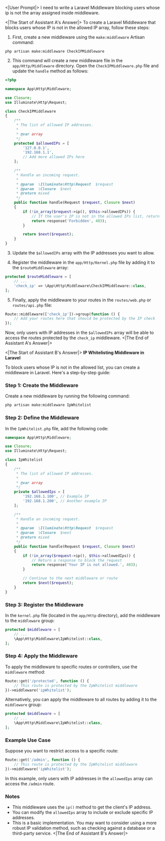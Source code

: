 <|User Prompt|>
I need to write a Laravel Middleware blocking users whose ip is not the array assigned inside middleware.

<|The Start of Assistant A's Answer|>
To create a Laravel Middleware that blocks users whose IP is not in the allowed IP array, follow these steps:

1. First, create a new middleware using the `make:middleware` Artisan command:

```
php artisan make:middleware CheckIPMiddleware
```

2. This command will create a new middleware file in the `app/Http/Middleware` directory. Open the `CheckIPMiddleware.php` file and update the `handle` method as follows:

```php
<?php

namespace App\Http\Middleware;

use Closure;
use Illuminate\Http\Request;

class CheckIPMiddleware
{
    /**
     * The list of allowed IP addresses.
     *
     * @var array
     */
    protected $allowedIPs = [
        '127.0.0.1',
        '192.168.1.1',
        // Add more allowed IPs here
    ];

    /**
     * Handle an incoming request.
     *
     * @param  \Illuminate\Http\Request  $request
     * @param  \Closure  $next
     * @return mixed
     */
    public function handle(Request $request, Closure $next)
    {
        if (!in_array($request->ip(), $this->allowedIPs)) {
            // If the user's IP is not in the allowed IPs list, return a 403 Forbidden response
            return response('Forbidden', 403);
        }

        return $next($request);
    }
}
```

3. Update the `$allowedIPs` array with the IP addresses you want to allow.

4. Register the middleware in the `app/Http/Kernel.php` file by adding it to the `$routeMiddleware` array:

```php
protected $routeMiddleware = [
    // ...
    'check_ip' => \App\Http\Middleware\CheckIPMiddleware::class,
];
```

5. Finally, apply the middleware to your routes in the `routes/web.php` or `routes/api.php` file:

```php
Route::middleware(['check_ip'])->group(function () {
    // Add your routes here that should be protected by the IP check
});
```

Now, only users with IP addresses in the `$allowedIPs` array will be able to access the routes protected by the `check_ip` middleware.
<|The End of Assistant A's Answer|>

<|The Start of Assistant B's Answer|>
**IP Whitelisting Middleware in Laravel**

To block users whose IP is not in the allowed list, you can create a middleware in Laravel. Here's a step-by-step guide:

### Step 1: Create the Middleware

Create a new middleware by running the following command:

```bash
php artisan make:middleware IpWhitelist
```

### Step 2: Define the Middleware

In the `IpWhitelist.php` file, add the following code:

```php
namespace App\Http\Middleware;

use Closure;
use Illuminate\Http\Request;

class IpWhitelist
{
    /**
     * The list of allowed IP addresses.
     *
     * @var array
     */
    private $allowedIps = [
        '192.168.1.100', // Example IP
        '192.168.1.200', // Another example IP
    ];

    /**
     * Handle an incoming request.
     *
     * @param  \Illuminate\Http\Request  $request
     * @param  \Closure  $next
     * @return mixed
     */
    public function handle(Request $request, Closure $next)
    {
        if (!in_array($request->ip(), $this->allowedIps)) {
            // Return a response to block the request
            return response('Your IP is not allowed.', 403);
        }

        // Continue to the next middleware or route
        return $next($request);
    }
}
```

### Step 3: Register the Middleware

In the `kernel.php` file (located in the `app/Http` directory), add the middleware to the `middleware` group:

```php
protected $middleware = [
    // ...
    \App\Http\Middleware\IpWhitelist::class,
];
```

### Step 4: Apply the Middleware

To apply the middleware to specific routes or controllers, use the `middleware` method:

```php
Route::get('/protected', function () {
    // This route is protected by the IpWhitelist middleware
})->middleware('ipWhitelist');
```

Alternatively, you can apply the middleware to all routes by adding it to the `middleware` group:

```php
protected $middleware = [
    // ...
    \App\Http\Middleware\IpWhitelist::class,
];
```

### Example Use Case

Suppose you want to restrict access to a specific route:

```php
Route::get('/admin', function () {
    // This route is protected by the IpWhitelist middleware
})->middleware('ipWhitelist');
```

In this example, only users with IP addresses in the `allowedIps` array can access the `/admin` route.

### Notes

- This middleware uses the `ip()` method to get the client's IP address.
- You can modify the `allowedIps` array to include or exclude specific IP addresses.
- This is a basic implementation. You may want to consider using a more robust IP validation method, such as checking against a database or a third-party service.
<|The End of Assistant B's Answer|>